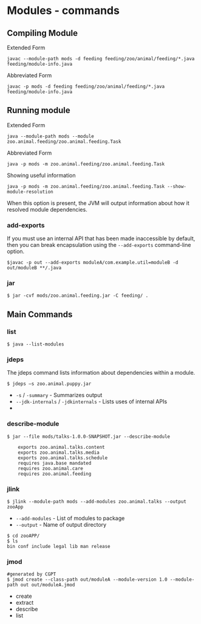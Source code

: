 # Modules - commands

## Compiling Module
Extended Form
```shell
javac --module-path mods -d feeding feeding/zoo/animal/feeding/*.java feeding/module-info.java
```
Abbreviated Form
```shell
javac -p mods -d feeding feeding/zoo/animal/feeding/*.java feeding/module-info.java
```
## Running module
Extended Form
```shell
java --module-path mods --module zoo.animal.feeding/zoo.animal.feeding.Task
```
Abbreviated Form
```shell
java -p mods -m zoo.animal.feeding/zoo.animal.feeding.Task
```
Showing useful information
```shell
java -p mods -m zoo.animal.feeding/zoo.animal.feeding.Task --show-module-resolution
```
When this option is present, the JVM will output information about how it resolved module dependencies.
### add-exports
If you must use an internal API that has been made inaccessible by default, then you can break encapsulation using the `--add-exports` command-line option.
```shell
$javac -p out --add-exports moduleA/com.example.util=moduleB -d out/moduleB **/.java
```
### jar
```shell
$ jar -cvf mods/zoo.animal.feeding.jar -C feeding/ .
```
## Main Commands
### list
```shell
$ java --list-modules
```
### jdeps
The jdeps command lists information about dependencies within a module.
```shell
$ jdeps –s zoo.animal.puppy.jar 
```
* `-s` / `-summary` - Summarizes output
* `--jdk-internals` / `-jdkinternals` - Lists uses of internal APIs
* 
### describe-module
```shell
$ jar --file mods/talks-1.0.0-SNAPSHOT.jar --describe-module
 ```
```shell
    exports zoo.animal.talks.content
    exports zoo.animal.talks.media
    exports zoo.animal.talks.schedule
    requires java.base mandated
    requires zoo.animal.care
    requires zoo.animal.feeding
```
### jlink
```shell
$ jlink --module-path mods --add-modules zoo.animal.talks --output zooApp 
```
* `--add-modules` - List of modules to package
* `--output` - Name of output directory
```shell
$ cd zooAPP/    
$ ls
bin conf include legal lib man release
```
### jmod
```shell
#generated by CGPT
$ jmod create --class-path out/moduleA --module-version 1.0 --module-path out out/moduleA.jmod
```
- create
- extract
- describe
- list